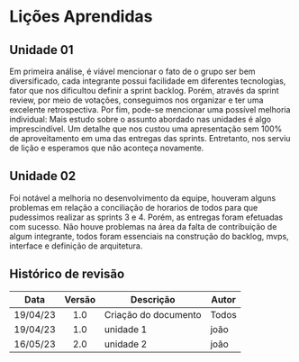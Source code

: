 # Lições Aprendidas

## Unidade 01
Em primeira análise, é viável mencionar o fato de o grupo ser bem diversificado, cada integrante possui facilidade em diferentes tecnologias, fator que nos dificultou definir a sprint backlog. Porém, através da sprint review, por meio de votações, conseguimos nos organizar e ter uma excelente retrospectiva.
Por fim, pode-se mencionar uma possível melhoria individual: Mais estudo sobre o assunto abordado nas unidades é algo imprescindível. Um detalhe que nos custou uma apresentação sem 100% de aproveitamento em uma das entregas das sprints. Entretanto, nos serviu de lição e esperamos que não aconteça novamente.

## Unidade 02
Foi notável a melhoria no desenvolvimento da equipe, houveram alguns problemas em relação a conciliação de horarios de todos para que pudessimos realizar as sprints 3 e 4. Porém, as entregas foram efetuadas com sucesso. Não houve problemas na área da falta de contribuição de algum integrante, todos foram essenciais na construção do backlog, mvps, interface e definição de arquitetura.

## Histórico de revisão
|   Data   | Versão | Descrição            | Autor |
| :------: | :----: | -------------------- | ----- |
| 19/04/23 |  1.0   | Criação do documento | Todos |
| 19/04/23 |  1.0   | unidade 1            | joão  |
| 16/05/23 |  2.0   | unidade 2            | joão  |